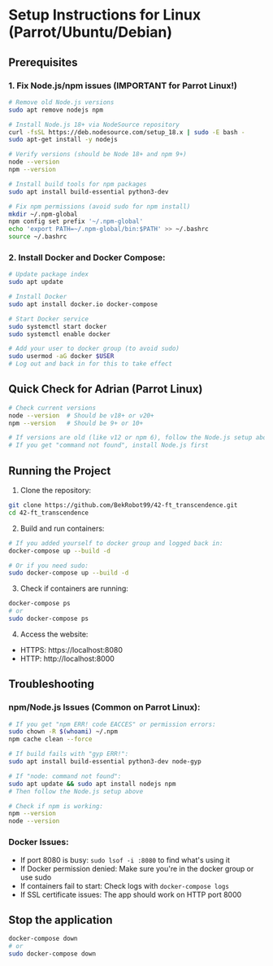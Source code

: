 # Setup Instructions for Linux (Parrot/Ubuntu/Debian)

## Prerequisites

### 1. Fix Node.js/npm issues (IMPORTANT for Parrot Linux!)
```bash
# Remove old Node.js versions
sudo apt remove nodejs npm

# Install Node.js 18+ via NodeSource repository
curl -fsSL https://deb.nodesource.com/setup_18.x | sudo -E bash -
sudo apt-get install -y nodejs

# Verify versions (should be Node 18+ and npm 9+)
node --version
npm --version

# Install build tools for npm packages
sudo apt install build-essential python3-dev

# Fix npm permissions (avoid sudo for npm install)
mkdir ~/.npm-global
npm config set prefix '~/.npm-global'
echo 'export PATH=~/.npm-global/bin:$PATH' >> ~/.bashrc
source ~/.bashrc
```

### 2. Install Docker and Docker Compose:
```bash
# Update package index
sudo apt update

# Install Docker
sudo apt install docker.io docker-compose

# Start Docker service
sudo systemctl start docker
sudo systemctl enable docker

# Add your user to docker group (to avoid sudo)
sudo usermod -aG docker $USER
# Log out and back in for this to take effect
```

## Quick Check for Adrian (Parrot Linux)
```bash
# Check current versions
node --version  # Should be v18+ or v20+
npm --version   # Should be 9+ or 10+

# If versions are old (like v12 or npm 6), follow the Node.js setup above
# If you get "command not found", install Node.js first
```

## Running the Project
1. Clone the repository:
```bash
git clone https://github.com/BekRobot99/42-ft_transcendence.git
cd 42-ft_transcendence
```

2. Build and run containers:
```bash
# If you added yourself to docker group and logged back in:
docker-compose up --build -d

# Or if you need sudo:
sudo docker-compose up --build -d
```

3. Check if containers are running:
```bash
docker-compose ps
# or
sudo docker-compose ps
```

4. Access the website:
- HTTPS: https://localhost:8080
- HTTP: http://localhost:8000

## Troubleshooting

### npm/Node.js Issues (Common on Parrot Linux):
```bash
# If you get "npm ERR! code EACCES" or permission errors:
sudo chown -R $(whoami) ~/.npm
npm cache clean --force

# If build fails with "gyp ERR!":
sudo apt install build-essential python3-dev node-gyp

# If "node: command not found":
sudo apt update && sudo apt install nodejs npm
# Then follow the Node.js setup above

# Check if npm is working:
npm --version
node --version
```

### Docker Issues:
- If port 8080 is busy: `sudo lsof -i :8080` to find what's using it
- If Docker permission denied: Make sure you're in the docker group or use sudo
- If containers fail to start: Check logs with `docker-compose logs`
- If SSL certificate issues: The app should work on HTTP port 8000

## Stop the application
```bash
docker-compose down
# or
sudo docker-compose down
```
